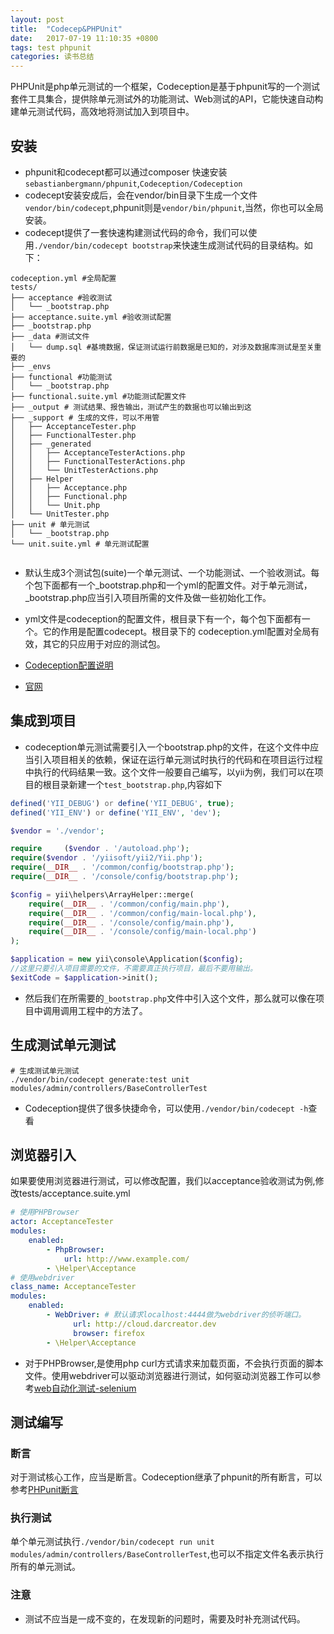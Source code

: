 ```yaml
---
layout: post
title:  "Codecep&PHPUnit"
date:   2017-07-19 11:10:35 +0800
tags: test phpunit
categories: 读书总结
---
```

PHPUnit是php单元测试的一个框架，Codeception是基于phpunit写的一个测试套件工具集合，提供除单元测试外的功能测试、Web测试的API，它能快速自动构建单元测试代码，高效地将测试加入到项目中。

<!--break-->

## 安装

- phpunit和codecept都可以通过composer 快速安装 `sebastianbergmann/phpunit`,`Codeception/Codeception`
- codecept安装安成后，会在vendor/bin目录下生成一个文件`vendor/bin/codecept`,phpunit则是`vendor/bin/phpunit`,当然，你也可以全局安装。
- codecept提供了一套快速构建测试代码的命令，我们可以使用`./vendor/bin/codecept bootstrap`来快速生成测试代码的目录结构。如下：

~~~shell
codeception.yml #全局配置
tests/
├── acceptance #验收测试
│   └── _bootstrap.php
├── acceptance.suite.yml #验收测试配置
├── _bootstrap.php
├── _data #测试文件
│   └── dump.sql #基境数据，保证测试运行前数据是已知的，对涉及数据库测试是至关重要的
├── _envs
├── functional #功能测试 
│   └── _bootstrap.php
├── functional.suite.yml #功能测试配置文件
├── _output # 测试结果、报告输出，测试产生的数据也可以输出到这
├── _support # 生成的文件，可以不用管
│   ├── AcceptanceTester.php
│   ├── FunctionalTester.php
│   ├── _generated
│   │   ├── AcceptanceTesterActions.php
│   │   ├── FunctionalTesterActions.php
│   │   └── UnitTesterActions.php
│   ├── Helper
│   │   ├── Acceptance.php
│   │   ├── Functional.php
│   │   └── Unit.php
│   └── UnitTester.php
├── unit # 单元测试
│   └── _bootstrap.php
└── unit.suite.yml # 单元测试配置


~~~

- 默认生成3个测试包(suite)一个单元测试、一个功能测试、一个验收测试。每个包下面都有一个_bootstrap.php和一个yml的配置文件。对于单元测试，_bootstrap.php应当引入项目所需的文件及做一些初始化工作。
- yml文件是codeception的配置文件，根目录下有一个，每个包下面都有一个。它的作用是配置codecept。根目录下的 codeception.yml配置对全局有效，其它的只应用于对应的测试包。

- [Codeception配置说明](http://codeception.com/docs/reference/Configuration)
- [官网](http://codeception.com)

## 集成到项目

- codeception单元测试需要引入一个bootstrap.php的文件，在这个文件中应当引入项目相关的依赖，保证在运行单元测试时执行的代码和在项目运行过程中执行的代码结果一致。这个文件一般要自己编写，以yii为例，我们可以在项目的根目录新建一个`test_bootstrap.php`,内容如下

~~~php
defined('YII_DEBUG') or define('YII_DEBUG', true);
defined('YII_ENV') or define('YII_ENV', 'dev');

$vendor = './vendor';

require     ($vendor . '/autoload.php');
require($vendor . '/yiisoft/yii2/Yii.php');
require(__DIR__ . '/common/config/bootstrap.php');
require(__DIR__ . '/console/config/bootstrap.php');

$config = yii\helpers\ArrayHelper::merge(
    require(__DIR__ . '/common/config/main.php'),
    require(__DIR__ . '/common/config/main-local.php'),
    require(__DIR__ . '/console/config/main.php'),
    require(__DIR__ . '/console/config/main-local.php')
);

$application = new yii\console\Application($config);
//这里只要引入项目需要的文件，不需要真正执行项目，最后不要用输出。
$exitCode = $application->init();
~~~

- 然后我们在所需要的`_bootstrap.php`文件中引入这个文件，那么就可以像在项目中调用调用工程中的方法了。

## 生成测试单元测试

~~~shell
# 生成测试单元测试
./vendor/bin/codecept generate:test unit modules/admin/controllers/BaseControllerTest
~~~

- Codeception提供了很多快捷命令，可以使用`./vendor/bin/codecept -h`查看

## 浏览器引入

如果要使用浏览器进行测试，可以修改配置，我们以acceptance验收测试为例,修改tests/acceptance.suite.yml

~~~yml
# 使用PHPBrowser
actor: AcceptanceTester
modules:
    enabled:
        - PhpBrowser:
            url: http://www.example.com/
        - \Helper\Acceptance
# 使用webdriver
class_name: AcceptanceTester
modules:
    enabled:
        - WebDriver: # 默认请求localhost:4444做为webdriver的侦听端口。
              url: http://cloud.darcreator.dev
              browser: firefox
        - \Helper\Acceptance


~~~

- 对于PHPBrowser,是使用php curl方式请求来加载页面，不会执行页面的脚本文件。使用webdriver可以驱动浏览器进行测试，如何驱动浏览器工作可以参考[web自动化测试-selenium](http://haiwera.xyz/test-selenium.html)

## 测试编写

### 断言

对于测试核心工作，应当是断言。Codeception继承了phpunit的所有断言，可以参考[PHPunit断言](https://phpunit.de/manual/current/zh_cn/appendixes.assertions.html)

### 执行测试

单个单元测试执行`./vendor/bin/codecept run unit modules/admin/controllers/BaseControllerTest`,也可以不指定文件名表示执行所有的单元测试。

### 注意

- 测试不应当是一成不变的，在发现新的问题时，需要及时补充测试代码。

